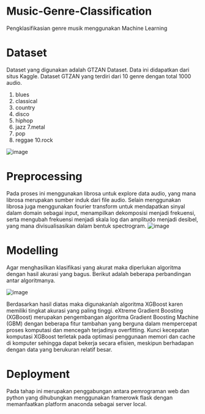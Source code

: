 # Music-Genre-Classification

Pengklasifikasian genre musik menggunakan Machine Learning

# Dataset
Dataset yang digunakan adalah GTZAN Dataset. Data ini didapatkan dari situs Kaggle. Dataset GTZAN yang terdiri dari 10 genre dengan total 1000 audio.
1. blues
2. classical
3. country
4. disco
5. hiphop
6. jazz
7.metal
8. pop
9. reggae
10.rock

![image](https://github.com/fadhilhemmings/Music-Genre-Classification/assets/87648911/307831ee-b325-4d99-94be-b9ef1282da31)

# Preprocessing
Pada proses ini menggunakan librosa untuk explore data audio, yang mana librosa merupakan sumber induk dari file audio. Selain menggunakan librosa juga menggunakan fourier transform untuk mendapatkan sinyal dalam domain sebagai input, menampilkan dekomposisi menjadi frekuensi, serta mengubah frekuensi menjadi skala log dan amplitudo menjadi desibel, yang mana divisualisasikan dalam bentuk spectrogram.
![image](https://github.com/fadhilhemmings/Music-Genre-Classification/assets/87648911/a0e2f7fa-398d-4df1-a537-2c16e69d4f2e)


# Modelling
Agar menghasilkan klasifikasi yang akurat maka diperlukan algoritma dengan hasil akurasi yang bagus. Berikut adalah beberapa perbandingan antar algoritmanya.

![image](https://github.com/fadhilhemmings/Music-Genre-Classification/assets/87648911/a6bae35f-d43b-4507-b1ec-d2fc9b467345)

Berdasarkan hasil diatas maka digunakanlah algoritma XGBoost karen memiliki tingkat akurasi yang paling tinggi. eXtreme Gradient Boosting (XGBoost) merupakan pengembangan algoritma Gradient Boosting Machine (GBM) dengan beberapa fitur tambahan yang berguna dalam mempercepat proses komputasi dan mencegah terjadinya overfitting. Kunci kecepatan komputasi XGBoost terletak pada optimasi penggunaan memori dan cache di komputer sehingga dapat bekerja secara efisien, meskipun berhadapan dengan data yang berukuran relatif besar.

#  Deployment
Pada tahap ini merupakan penggabungan antara pemrograman web dan python yang dihubungkan menggunakan framerowk flask dengan memanfaatkan platform anaconda sebagai server local. 


